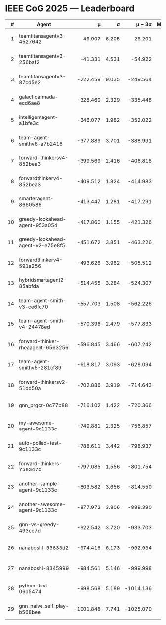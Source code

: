 # IEEE CoG 2025 — Leaderboard

| # | Agent | μ | σ | μ − 3σ | Matches | Updated |
|---:|---|---:|---:|---:|---:|---|
| 1 | teamtitansagentv3-4527642 | 46.907 | 6.205 | 28.291 | 21770 | 2025-08-25 10:26 |
| 2 | teamtitansagentv3-256baf2 | -41.331 | 4.531 | -54.922 | 22056 | 2025-08-25 10:26 |
| 3 | teamtitansagentv3-87cd5e2 | -222.459 | 9.035 | -249.564 | 22526 | 2025-08-25 10:26 |
| 4 | galacticarmada-ecd6ae8 | -328.460 | 2.329 | -335.448 | 20220 | 2025-08-25 10:26 |
| 5 | intelligentagent-a1bfe3c | -346.077 | 1.982 | -352.022 | 18499 | 2025-08-25 10:26 |
| 6 | team-agent-smithv6-a7b2416 | -377.889 | 3.701 | -388.991 | 21560 | 2025-08-25 10:26 |
| 7 | forward-thinkersv4-852bea3 | -399.569 | 2.416 | -406.818 | 17835 | 2025-08-25 10:26 |
| 8 | forwardthinkerv4-852bea3 | -409.512 | 1.824 | -414.983 | 18482 | 2025-08-25 10:26 |
| 9 | smarteragent-8660586 | -413.447 | 1.281 | -417.291 | 18382 | 2025-08-25 10:26 |
| 10 | greedy-lookahead-agent-953a054 | -417.860 | 1.155 | -421.326 | 20026 | 2025-08-25 10:26 |
| 11 | greedy-lookahead-agent-v2-e75e8f5 | -451.672 | 3.851 | -463.226 | 22206 | 2025-08-25 10:26 |
| 12 | forwardthinkerv4-591a256 | -493.626 | 3.962 | -505.512 | 17916 | 2025-08-25 10:26 |
| 13 | hybridsmartagent2-85abfda | -514.455 | 3.284 | -524.307 | 18272 | 2025-08-25 10:26 |
| 14 | team-agent-smith-v3-ce6fd70 | -557.703 | 1.508 | -562.226 | 22336 | 2025-08-25 10:26 |
| 15 | team-agent-smith-v4-24478ed | -570.396 | 2.479 | -577.833 | 21676 | 2025-08-25 10:26 |
| 16 | forward-thinker-rheaagent-6563256 | -596.845 | 3.466 | -607.242 | 20150 | 2025-08-25 10:26 |
| 17 | team-agent-smithv5-281cf89 | -618.817 | 3.093 | -628.094 | 20840 | 2025-08-25 10:26 |
| 18 | forward-thinkersv2-51dd50a | -702.886 | 3.919 | -714.643 | 21050 | 2025-08-25 10:26 |
| 19 | gnn_prgcr-0c77b88 | -716.102 | 1.422 | -720.366 | 18960 | 2025-08-25 10:26 |
| 20 | my-awesome-agent-9c1133c | -749.881 | 2.325 | -756.857 | 22000 | 2025-08-25 10:26 |
| 21 | auto-polled-test-9c1133c | -788.611 | 3.442 | -798.937 | 22400 | 2025-08-25 10:26 |
| 22 | forward-thinkers-7583470 | -797.085 | 1.556 | -801.754 | 19700 | 2025-08-25 10:26 |
| 23 | another-sample-agent-9c1133c | -803.582 | 3.656 | -814.550 | 21900 | 2025-08-25 10:26 |
| 24 | another-awesome-agent-9c1133c | -877.972 | 3.806 | -889.390 | 23460 | 2025-08-25 10:26 |
| 25 | gnn-vs-greedy-493cc7d | -922.542 | 3.720 | -933.703 | 16900 | 2025-08-25 10:26 |
| 26 | nanaboshi-53833d2 | -974.416 | 6.173 | -992.934 | 16940 | 2025-08-25 10:26 |
| 27 | nanaboshi-8345999 | -984.561 | 5.146 | -999.998 | 17810 | 2025-08-25 10:26 |
| 28 | python-test-06d5474 | -998.568 | 5.189 | -1014.136 | 17510 | 2025-08-25 10:26 |
| 29 | gnn_naive_self_play-b568bee | -1001.848 | 7.741 | -1025.070 | 17580 | 2025-08-25 10:26 |
